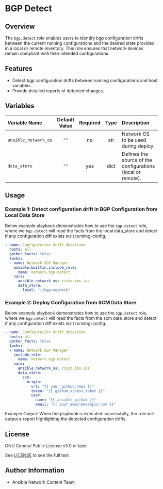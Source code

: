 # BGP Detect

## Overview
The `bgp.detect` role enables users to identify bgp configuration drifts between the current running configurations and the desired state provided in a local or remote inventory. This role ensures that network devices remain compliant with their intended configurations.

## Features
- Detect bgp configuration drifts between running configurations and host variables.
- Provide detailed reports of detected changes.


## Variables

| Variable Name        | Default Value | Required | Type | Description                                                   | Example |
|:---------------------|:-------------:|:--------:|:----:|:-------------------------------------------------------------|:-------:|
| `ansible_network_os` | `""`          | no      | str  | Network OS to be used during deploy.                    | `"cisco.ios.ios"` |
| `data_store`         | `""`          | yes      | dict | Defines the source of the configurations (local or remote).   | See usage example below. |


## Usage

### Example 1: Detect configuration drift in BGP Configuration from Local Data Store
Below example playbook demonstrates how to use the `bgp.detect` role, where we `bgp.detect` will read the facts from the local data_store and detect if any configuration diff exists w.r.t running-config.

```yaml
- name: Configuration drift detection
  hosts: all
  gather_facts: false
  tasks:
  - name: Network BGP Manager
    ansible.builtin.include_role:
      name: network.bgp.detect
    vars:
      ansible_network_os: cisco.ios.ios
      data_store:
        local: "~/bgp/network"
```
### Example 2: Deploy Configuration from SCM Data Store
Below example playbook demonstrates how to use the `bgp.detect` role, where we `bgp.detect` will read the facts from the scm data_store and detect if any configuration diff exists w.r.t running-config.

```yaml
- name: Configuration drift detection
  hosts: all
  gather_facts: false
  tasks:
  - name: Network BGP Manager
    include_role:
      name: network.bgp.detect
    vars:
      ansible_network_os: cisco.ios.ios
      data_store:
        scm:
          origin:
            url: "{{ your_github_repo }}"
            token: "{{ github_access_token }}"
            user:
              name: "{{ ansible_github }}"
              email: "{{ your_email@example.com }}"
```

Example Output:
When the playbook is executed successfully, the role will output a report highlighting the detected configuration drifts.

## License

GNU General Public License v3.0 or later.

See [LICENSE](https://www.gnu.org/licenses/gpl-3.0.txt) to see the full text.

## Author Information

- Ansible Network Content Team
